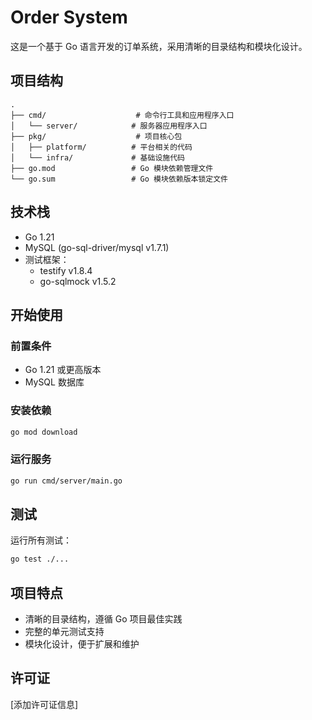 # Order System

这是一个基于 Go 语言开发的订单系统，采用清晰的目录结构和模块化设计。

## 项目结构

```
.
├── cmd/                    # 命令行工具和应用程序入口
│   └── server/            # 服务器应用程序入口
├── pkg/                    # 项目核心包
│   ├── platform/          # 平台相关的代码
│   └── infra/             # 基础设施代码
├── go.mod                 # Go 模块依赖管理文件
└── go.sum                 # Go 模块依赖版本锁定文件
```

## 技术栈

- Go 1.21
- MySQL (go-sql-driver/mysql v1.7.1)
- 测试框架：
  - testify v1.8.4
  - go-sqlmock v1.5.2

## 开始使用

### 前置条件

- Go 1.21 或更高版本
- MySQL 数据库

### 安装依赖

```bash
go mod download
```

### 运行服务

```bash
go run cmd/server/main.go
```

## 测试

运行所有测试：

```bash
go test ./...
```

## 项目特点

- 清晰的目录结构，遵循 Go 项目最佳实践
- 完整的单元测试支持
- 模块化设计，便于扩展和维护

## 许可证

[添加许可证信息]
